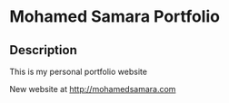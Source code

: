 # Mohamed Samara Portfolio

## Description

This is my personal portfolio website

New website at http://mohamedsamara.com

